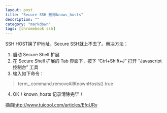 ```yaml
---
layout: post
title: "Secure SSH 删除knows_hosts"
description: ""
category: "markdown"
tags: [chromebook ssh]
---
```


SSH HOST换了IP地址，Secure SSH就上不去了。解决方法：
1. 启动 Secure Shell 扩展
2. 在 Secure Shell 扩展的 Tab 界面下，按下 “Ctrl+Shift+J” 打开 “Javascript 控制台” 工具
3. 输入如下命令：
> term_.command.removeAllKnownHosts()
true
4. OK！known_hosts 记录清除完毕！

摘自<http://www.tuicool.com/articles/EfqURv>
